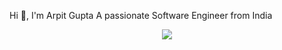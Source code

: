 Hi 👋, I'm Arpit Gupta
A passionate Software Engineer from India

<p align="center">
  <img src="https://github.com/user-attachments/assets/1d4addd0-aefe-4851-8bd2-42506c2868f5"/>
</p>
                                          

<!--
**a2gupta/a2gupta** is a ✨ _special_ ✨ repository because its `README.md` (this file) appears on your GitHub profile.

Here are some ideas to get you started:

- 🔭 I’m currently working on ...
- 🌱 I’m currently learning ...
- 👯 I’m looking to collaborate on ...
- 🤔 I’m looking for help with ...
- 💬 Ask me about ...
- 📫 How to reach me: ...
- 😄 Pronouns: ...
- ⚡ Fun fact: ...
-->
